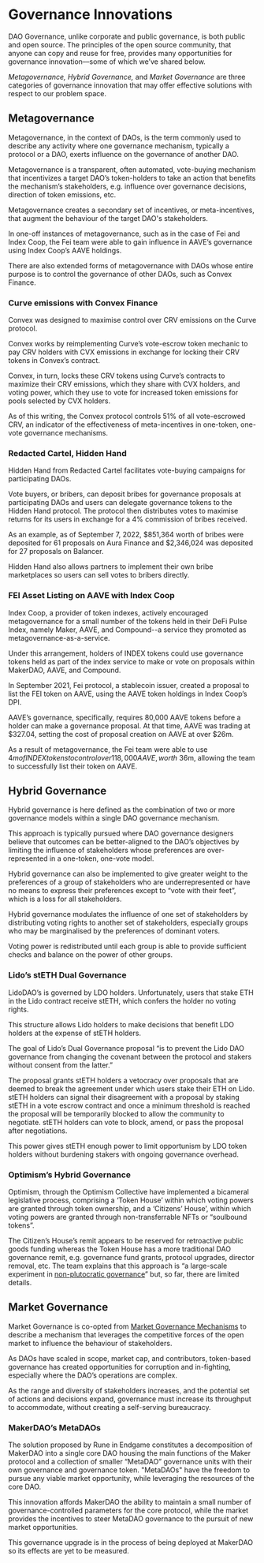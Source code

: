 # Governance Innovations

DAO Governance, unlike corporate and public governance, is both public and open source. The principles of the open source community, that anyone can copy and reuse for free, provides many opportunities for governance innovation––some of which we’ve shared below.

*Metagovernance,* *Hybrid Governance,* and *Market Governance* are three categories of governance innovation that may offer effective solutions with respect to our problem space.

## Metagovernance

Metagovernance, in the context of DAOs, is the term commonly used to describe any activity where one governance mechanism, typically a protocol or a DAO, exerts influence on the governance of another DAO.

Metagovernance is a transparent, often automated, vote-buying mechanism that incentivizes a target DAO’s token-holders to take an action that benefits the mechanism’s stakeholders, e.g. influence over governance decisions, direction of token emissions, etc.

Metagovernance creates a secondary set of incentives, or meta-incentives, that augment the behaviour of the target DAO's stakeholders.

In one-off instances of metagovernance, such as in the case of Fei and Index Coop, the Fei team were able to gain influence in AAVE’s governance using Index Coop’s AAVE holdings.

There are also extended forms of metagovernance with DAOs whose entire purpose is to control the governance of other DAOs, such as Convex Finance.

### Curve emissions with Convex Finance

Convex was designed to maximise control over CRV emissions on the Curve protocol.

Convex works by reimplementing Curve’s vote-escrow token mechanic to pay CRV holders with CVX emissions in exchange for locking their CRV tokens in Convex’s contract. 

Convex, in turn, locks these CRV tokens using Curve’s contracts to maximize their CRV emissions, which they share with CVX holders, and voting power, which they use to vote for increased token emissions for pools selected by CVX holders.

As of this writing, the Convex protocol controls 51% of all vote-escrowed CRV, an indicator of the effectiveness of meta-incentives in one-token, one-vote governance mechanisms.

### Redacted Cartel, Hidden Hand

Hidden Hand from Redacted Cartel facilitates vote-buying campaigns for participating DAOs.

Vote buyers, or bribers, can deposit bribes for governance proposals at participating DAOs and users can delegate governance tokens to the Hidden Hand protocol. The protocol then distributes votes to maximise returns for its users in exchange for a 4% commission of bribes received.

As an example, as of September 7, 2022, $851,364 worth of bribes were deposited for 61 proposals on Aura Finance and $2,346,024 was deposited for 27 proposals on Balancer.

Hidden Hand also allows partners to implement their own bribe marketplaces so users can sell votes to bribers directly.

### FEI Asset Listing on AAVE with Index Coop

Index Coop, a provider of token indexes, actively encouraged metagovernance for a small number of the tokens held in their DeFi Pulse Index, namely Maker, AAVE, and Compound--a service they promoted as metagovernance-as-a-service.

Under this arrangement, holders of INDEX tokens could use governance tokens held as part of the index service to make or vote on proposals within MakerDAO, AAVE, and Compound.

In September 2021, Fei protocol, a stablecoin issuer, created a proposal to list the FEI token on AAVE, using the AAVE token holdings in Index Coop’s DPI.

AAVE’s governance, specifically, requires 80,000 AAVE tokens before a holder can make a governance proposal. At that time, AAVE was trading at $327.04, setting the cost of proposal creation on AAVE at over $26m.

As a result of metagovernance, the Fei team were able to use $4m of INDEX tokens to control over 118,000 AAVE, worth ~$36m, allowing the team to successfully list their token on AAVE.

## Hybrid Governance

Hybrid governance is here defined as the combination of two or more governance models within a single DAO governance mechanism.

This approach is typically pursued where DAO governance designers believe that outcomes can be better-aligned to the DAO’s objectives by limiting the influence of stakeholders whose preferences are over-represented in a one-token, one-vote model. 

Hybrid governance can also be implemented to give greater weight to the preferences of a group of stakeholders who are underrepresented or have no means to express their preferences except to “vote with their feet”, which is a loss for all stakeholders.

Hybrid governance modulates the influence of one set of stakeholders by distributing voting rights to another set of stakeholders, especially groups who may be marginalised by the preferences of dominant voters.

Voting power is redistributed until each group is able to provide sufficient checks and balance on the power of other groups.

### Lido’s stETH Dual Governance

LidoDAO’s is governed by LDO holders. Unfortunately, users that stake ETH in the Lido contract receive stETH, which confers the holder no voting rights.

This structure allows Lido holders to make decisions that benefit LDO holders at the expense of stETH holders.

The goal of Lido’s Dual Governance proposal “is to prevent the Lido DAO governance from changing the covenant between the protocol and stakers without consent from the latter.”

The proposal grants stETH holders a vetocracy over proposals that are deemed to break the agreement under which users stake their ETH on Lido. stETH holders can signal their disagreement with a proposal by staking stETH in a vote escrow contract and once a minimum threshold is reached the proposal will be temporarily blocked to allow the community to negotiate. stETH holders can vote to block, amend, or pass the proposal after negotiations.

This power gives stETH enough power to limit opportunism by LDO token holders without burdening stakers with ongoing governance overhead.

### Optimism’s Hybrid Governance

Optimism, through the Optimism Collective have implemented a bicameral legislative process, comprising a ‘Token House’ within which voting powers are granted through token ownership, and a ‘Citizens’ House’, within which voting powers are granted through non-transferrable NFTs or “soulbound tokens”. 

The Citizen’s House’s remit appears to be reserved for retroactive public goods funding whereas the Token House has a more traditional DAO governance remit, e.g. governance fund grants, protocol upgrades, director removal, etc. The team explains that this approach is “a large-scale experiment in [non-plutocratic governance](https://vitalik.ca/general/2021/08/16/voting3.html)” but, so far, there are limited details. 

## Market Governance

Market Governance is co-opted from [Market Governance Mechanisms](https://en.wikipedia.org/wiki/Market_governance_mechanism) to describe a mechanism that leverages the competitive forces of the open market to influence the behaviour of stakeholders.

As DAOs have scaled in scope, market cap, and contributors, token-based governance has created opportunities for corruption and in-fighting, especially where the DAO’s operations are complex.

As the range and diversity of stakeholders increases, and the potential set of actions and decisions expand, governance must increase its throughput to accommodate, without creating a self-serving bureaucracy.

### MakerDAO’s MetaDAOs

The solution proposed by Rune in Endgame constitutes a decomposition of MakerDAO into a single core DAO housing the main functions of the Maker protocol and a collection of smaller “MetaDAO” governance units with their own governance and governance token. "MetaDAOs" have the freedom to pursue any viable market opportunity, while leveraging the resources of the core DAO.

This innovation affords MakerDAO the ability to maintain a small number of governance-controlled parameters for the core protocol, while the market provides the incentives to steer MetaDAO governance to the pursuit of new market opportunities.

This governance upgrade is in the process of being deployed at MakerDAO so its effects are yet to be measured.